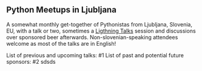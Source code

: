 ## Python Meetups in Ljubljana

A somewhat monthly get-together of Pythonistas from Ljubljana, Slovenia, EU, with a talk or two, sometimes a [Ligthning Talks](https://en.wikipedia.org/wiki/Lightning_talk) session and discussions over sponsored beer afterwards. Non-slovenian-speaking attendees welcome as most of the talks are in English!

List of previous and upcoming talks: #1
List of past and potential future sponsors: #2
sdsds

